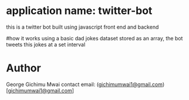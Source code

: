 # application name: twitter-bot

this is a twitter bot built using javascript front end and backend

#how it works
using a basic dad jokes dataset stored as an array, the bot tweets this jokes at a set interval

# Author
George Gichimu Mwai contact email: (gichimumwai1@gmail.com)[gichimumwai1@gmail.com]
